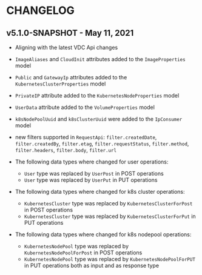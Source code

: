 # CHANGELOG

## v5.1.0-SNAPSHOT - May 11, 2021

* Aligning with the latest VDC Api changes
* `ImageAliases` and `CloudInit` attributes added to the `ImageProperties` model
* `Public` and `GatewayIp` attributes added to the `KubernetesClusterProperties` model
* `PrivateIP` attribute added to the `KubernetesNodeProperties` model
* `UserData` attribute added to the `VolumeProperties` model
* `k8sNodePoolUuid` and `k8sClusterUuid` were added to the `IpConsumer` model
* new filters supported in `RequestApi`: `filter.createdDate`, `filter.createdBy`, `filter.etag`,
`filter.requestStatus`, `filter.method`, `filter.headers`, `filter.body`, `filter.url`

* The following data types where changed for user operations:
  - `User` type was replaced by `UserPost` in POST operations
  - `User` type was replaced by `UserPut` in PUT operations

* The following data types where changed for k8s cluster operations:
  - `KubernetesCluster` type was replaced by `KubernetesClusterForPost` in POST operations
  - `KubernetesCluster` type was replaced by `KubernetesClusterForPut` in PUT operations

* The following data types where changed for k8s nodepool operations:
  - `KubernetesNodePool` type was replaced by `KubernetesNodePoolForPost` in POST operations
  - `KubernetesNodePool` type was replaced by `KubernetesNodePoolForPUT` in PUT operations both as input and as response type
